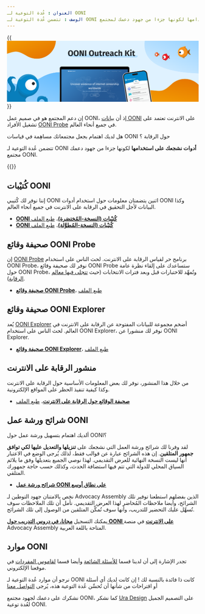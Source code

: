 ```yaml
---
العنوان : عُدة التوعية لـ OONI
الوصف : تتضمن عُدة التوعية لـ OONI أدوات نُشجِّعك على استخدامها لكونها جزءا من جهود دعمك لمجتمع OONI.
---
```


{{<img src="images/image1.png" title="عُدة التوعية لـ OONI" alt="عُدة التوعية لـ OONI">}}

إن دعم المجتمع هو في صميم عمل OONI، إذ أن [بيانات OONI](https://ooni.org/data/) على الانترنت تعتمد على تشغيل الأفراد [OONI Probe](https://ooni.org/install/) في جميع أنحاء العالم.

هل لديك اهتمام بجعل مجتمعاتك مساهِمة في قياسات OONI حول الرقابة ؟

تتضمن عُدة التوعية لـ OONI **أدوات نشجعك على استخدامها** لكونها جزءا من جهود دعمك مجتمع OONI.

{{<table-of-contents>}}

## كُتيْبات OONI

إننا نوفر لك كُتيبي OONI اثنين يتضمنان معلومات حول استخدام أدوات OONI وكذا البيانات لأجل التحقيق في الرقابة على الانترنت في جميع أنحاء العالم.

* **[OONI كُتيْبات (النسخة-المُختصَرة)](<./files/AR/OONI Short Brochure for printing AR.pdf>)**، [طبع الملف](<./files/AR/Short Brochure A4 2F AR.indd>)
* **[OONI كُتيْبات (النسخة-المُطوَّلة)](<./files/AR/OONI Long Brochure for printing AR.pdf>)**، [طبع الملف](<./files/AR/Long Brochure A5 booklet AR.indd>)

## صحيفة وقائع OONI Probe

إن [OONI Probe](https://ooni.org/install/) برنامج حر لقياس الرقابة على الانترنت. لحث الناس على استخدام OONI Probe، نوفر لك صحيفة وقائع OONI Probe ستساعدك على إلقاء نظرة عامة حول OONI Probe، وتُمهِّد للاختبارات قبل وبعد فترات الانتخابات (حيث [تتجلى فيها معالم الرقابة](https://ooni.org/documents/2022-ooni-submission-ohchr-report-internet-shutdowns.pdf)). 

* **[صحيفة وقائع OONI Probe](<./files/AR/OONI Probe Fact Sheet for printing AR.pdf>)**، [طبع الملف](<./files/AR/OONI Probe Fact Sheet A5 back and front AR.indd>)

## صحيفة وقائع OONI Explorer

يُعد [OONI Explorer](https://explorer.ooni.org/ar/) أضخم مجموعة للبيانات المفتوحة عن الرقابة على الانترنت في العالم. لحث الناس على استخدام OONI Explorer، نوفر لك منشورا عن OONI Explorer. 

* **[صحيفة وقائع OONI Explorer](<./files/AR/OONI Explorer Fact Sheet for printing AR.pdf>)**، [طبع الملف](<./files/AR/OONI Explorer Fact Sheet A5 back and front AR.indd>)

## منشور الرقابة على الانترنت

من خلال هذا المنشور، نوفر لك بعض المعلومات اﻷساسية حول الرقابة على الانترنت وكذا كيفية تنفيذ الحظر على المواقع اﻹلكترونية.

* **[صحيفة الوقائع حول الرقابة على الانترنت](<./files/AR/Internet Censorship Fact Sheet for printing AR.pdf>)**، [طبع الملف](<./files/AR/Internet Censorship Fact Sheet A4 2F AR.indd>)

## شرائح ورشة عمل OONI

ألديك اهتمام بتسهيل ورشة عمل حول OONI؟

لقد وفرنا لك شرائح ورشة العمل التي نشجعك على **تنزيلها والتعديل عليها لكي توافق جمهور المتلقين**. إن هذه الشرائح عبارة عن قوالب فقط، لذلك يُرجى الوضع في الاعتبار أنها ليست النسخة النهائية للعرض التقديمي. لهذا نوصي الجميع بتعديلها وفق ما يلائم السياق المحلي للدولة التي تتم فيها استضافة الحدث، وكذلك حسب حاجة جمهورك المتلقي.  

* **[شرائح ورشة عمل OONI على نطاق أوسع](https://docs.google.com/presentation/d/1yh2dkfwOrutI46-3Lp32sgrzXgxOSOe7kB8IT6meQYc/edit?usp=sharing)**

نخص بالامتنان جهود التوطين لـ Advocacy Assembly الذين بفضلهم استطعنا توفير تلك الشرائح، وأيضا ملاحظات المُحاضر لهذا العرض التقديمي. نأمل أن تلك الملاحظات سوف تُسهِّل عليك التحضير للتدريب، وأنها سوف تُمكِّن المتلقين من الوصول إلى تلك الشرائح.

يمكنك التسجيل **[مجانا، في دروس التدريب حول OONI على الانترنت](https://advocacyassembly.org/ar/courses/63/#/chapter/1/lesson/1)** في منصة Advocacy Assembly المتاحة باللغة العربية.

## موارد OONI

تجدر الإشارة إلى أن لدينا قسما [للأسئلة الشائعة](https://ooni.org/ar/support/faq/) وأيضا قسما [لقاموس المفردات](https://ooni.org/ar/support/glossary/) في موقعنا الإلكتروني.

نرجو أن موارد عُدة التوعية لـ OONI كانت ذا فائدة بالنسبة لك ! إن كانت لديك أي أسئلة أو اقتراحات من شأنها أن تُحسِّن عُدة التوعية هذه، يُرجى [التواصل معنا](https://ooni.org/about/#contact)

نشكرك على دعمك لجهود مجتمع OONI، كما نشكر [Ura Design](https://ura.design/) على التصميم الجميل لعُدة توعية OONI.
